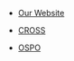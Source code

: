 - [Our Website ](https://polyphy.hyperspaceweb.net)

- [CROSS ](https://cross.ucsc.edu)

- [OSPO](https://ospo.ucsc.edu)

